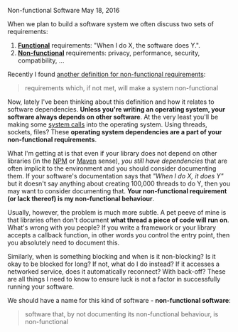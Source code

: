 Non-functional Software
May 18, 2016

When we plan to build a software system we often discuss two sets of requirements:

1. **[Functional](https://en.wikipedia.org/wiki/Functional_requirement)** requirements: "When I do X, the software does Y.".
1. **[Non-functional](https://en.wikipedia.org/wiki/Non-functional_requirement)** requirements: privacy, performance, security, compatibility, ...

Recently I found [another definition for non-functional requirements](http://www.slideshare.net/littleidea/architecture-what-does-it-even-mean):

> requirements which, if not met, will make a system non-functional

Now, lately I've been thinking about this definition and how it relates to software dependencies. **Unless you're writing an operating system, your software always depends on other software**. At the very least you'll be making some [system calls](https://en.wikipedia.org/wiki/System_call) into the operating system. Using threads, sockets, files? These **operating system dependencies are a part of your non-functional requirements**.

What I'm getting at is that even if your library does not depend on other libraries (in the [NPM](https://www.npmjs.com/) or [Maven](https://maven.apache.org/) sense), *you still have dependencies* that are often implicit to the environment and you should consider documenting them. If your software's documentation says that *"When I do X, it does Y"* but it doesn't say anything about creating 100,000 threads to do Y, then you may want to consider documenting that. **Your non-functional requirement (or lack thereof) is my non-functional behaviour**.

Usually, however, the problem is much more subtle. A pet peeve of mine is that libraries often don't document **what thread a piece of code will run on**. What's wrong with you people? If you write a framework or your library accepts a callback function, in other words you control the entry point, then you absolutely need to document this.

Similarly, when is something blocking and when is it non-blocking? Is it okay to be blocked for long? If not, what do I do instead? If it accesses a networked service, does it automatically reconnect? With back-off? These are all things I need to know to ensure luck is not a factor in successfully running your software.

We should have a name for this kind of software - **non-functional software**:
> software that, by not documenting its non-functional behaviour, is non-functional
